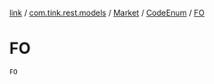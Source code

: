[link](../../../index.md) / [com.tink.rest.models](../../index.md) / [Market](../index.md) / [CodeEnum](index.md) / [FO](./-f-o.md)

# FO

`FO`